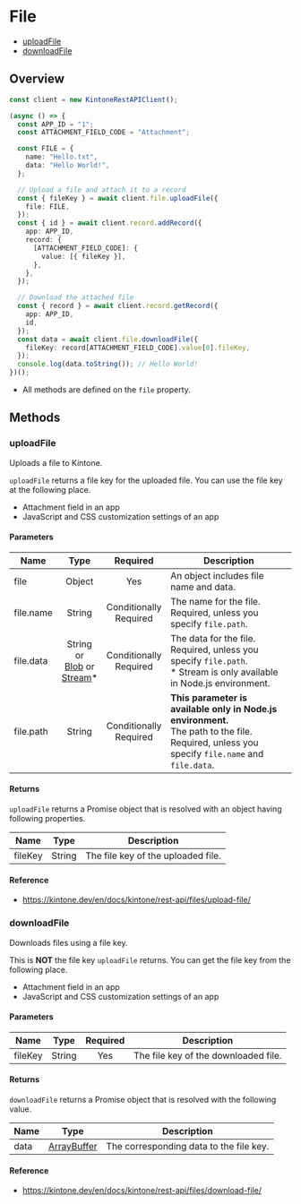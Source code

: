 # File

- [uploadFile](#uploadFile)
- [downloadFile](#downloadFile)

## Overview

```ts
const client = new KintoneRestAPIClient();

(async () => {
  const APP_ID = "1";
  const ATTACHMENT_FIELD_CODE = "Attachment";

  const FILE = {
    name: "Hello.txt",
    data: "Hello World!",
  };

  // Upload a file and attach it to a record
  const { fileKey } = await client.file.uploadFile({
    file: FILE,
  });
  const { id } = await client.record.addRecord({
    app: APP_ID,
    record: {
      [ATTACHMENT_FIELD_CODE]: {
        value: [{ fileKey }],
      },
    },
  });

  // Download the attached file
  const { record } = await client.record.getRecord({
    app: APP_ID,
    id,
  });
  const data = await client.file.downloadFile({
    fileKey: record[ATTACHMENT_FIELD_CODE].value[0].fileKey,
  });
  console.log(data.toString()); // Hello World!
})();
```

- All methods are defined on the `file` property.

## Methods

### uploadFile

Uploads a file to Kintone.

`uploadFile` returns a file key for the uploaded file.
You can use the file key at the following place.

- Attachment field in an app
- JavaScript and CSS customization settings of an app

#### Parameters

| Name      |                                                                 Type                                                                 |          Required           | Description                                                                                                                                         |
| --------- | :----------------------------------------------------------------------------------------------------------------------------------: | :-------------------------: | --------------------------------------------------------------------------------------------------------------------------------------------------- |
| file      |                                                                Object                                                                |             Yes             | An object includes file name and data.                                                                                                              |
| file.name |                                                                String                                                                | Conditionally<br />Required | The name for the file. Required, unless you specify `file.path`.                                                                                    |
| file.data | String or<br />[Blob](https://developer.mozilla.org/en-US/docs/Web/API/Blob) or<br /> [Stream](https://nodejs.org/api/stream.html)\* | Conditionally<br />Required | The data for the file. Required, unless you specify `file.path`.<br>\* Stream is only available in Node.js environment.                             |
| file.path |                                                                String                                                                | Conditionally<br />Required | **This parameter is available only in Node.js environment.** <br /> The path to the file. Required, unless you specify `file.name` and `file.data`. |

#### Returns

`uploadFile` returns a Promise object that is resolved with an object having following properties.

| Name    |  Type  | Description                        |
| ------- | :----: | ---------------------------------- |
| fileKey | String | The file key of the uploaded file. |

#### Reference

- https://kintone.dev/en/docs/kintone/rest-api/files/upload-file/

### downloadFile

Downloads files using a file key.

This is **NOT** the file key `uploadFile` returns.
You can get the file key from the following place.

- Attachment field in an app
- JavaScript and CSS customization settings of an app

#### Parameters

| Name    |  Type  | Required | Description                          |
| ------- | :----: | :------: | ------------------------------------ |
| fileKey | String |   Yes    | The file key of the downloaded file. |

#### Returns

`downloadFile` returns a Promise object that is resolved with the following value.

| Name |                                                    Type                                                     | Description                             |
| ---- | :---------------------------------------------------------------------------------------------------------: | --------------------------------------- |
| data | [ArrayBuffer](https://developer.mozilla.org/en-US/docs/Web/JavaScript/Reference/Global_Objects/ArrayBuffer) | The corresponding data to the file key. |

#### Reference

- https://kintone.dev/en/docs/kintone/rest-api/files/download-file/
